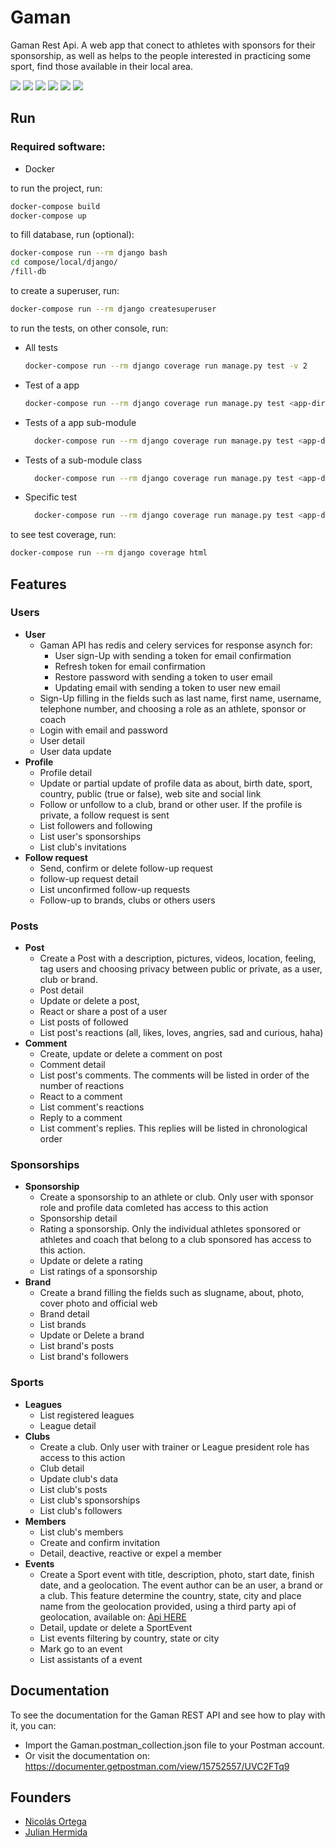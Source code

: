 # Gaman

Gaman Rest Api. A web app that conect to athletes with sponsors
for their sponsorship, as well as helps to the people interested in 
practicing some sport, find those available in their local area.

![](https://img.shields.io/badge/coverage-97%25-0FA505)
![](https://img.shields.io/badge/python-v3.9-blue)
![](https://img.shields.io/badge/django-v4.0.3-blue)
![](https://img.shields.io/badge/djangorestframework-v3.13.1-blue)
![](https://img.shields.io/badge/psycopg2-v2.9.3-blue)
![](https://img.shields.io/badge/celery-v5.2.3-blue)


## Run

### Required software:
- Docker

to run the project, run:
```bash
docker-compose build
docker-compose up
```

to fill database, run (optional):
```bash
docker-compose run --rm django bash
cd compose/local/django/
/fill-db
```

to create a superuser, run:
```bash
docker-compose run --rm django createsuperuser
```

to run the tests, on other console, run:
- All tests
  ```bash
  docker-compose run --rm django coverage run manage.py test -v 2
  ```
- Test of a app
  ```bash
  docker-compose run --rm django coverage run manage.py test <app-dir>.tests -v 2
  ```
- Tests of a app sub-module
  ```bash
    docker-compose run --rm django coverage run manage.py test <app-dir>.tests.<file-name> -v 2
  ```
- Tests of a sub-module class
  ```bash
    docker-compose run --rm django coverage run manage.py test <app-dir>.tests.<file-name>.<Test-class> -v 2
  ```
- Specific test
  ```bash
    docker-compose run --rm django coverage run manage.py test <app-dir>.tests.<file-name>.<Test-class>.<test_method> -v 2
  ```

to see test coverage, run:
```bash
docker-compose run --rm django coverage html
```

## Features
### Users 
  + **User** 
    + Gaman API has redis and celery services for response asynch for:
      + User sign-Up with sending a token for email confirmation
      + Refresh token for email confirmation
      + Restore password with sending a token to user email
      + Updating email with sending a token to user new email
    + Sign-Up filling in the fields such as last name, first name, username, telephone number, and choosing a role as an athlete, sponsor or coach
    + Login with email and password
    + User detail
    + User data update
  + **Profile**
    + Profile detail
    + Update or partial update of profile data as about, birth date, sport, country, public (true or false), web site and social link
    + Follow or unfollow to a club, brand or other user. If the profile is private, a follow request is sent
    + List followers and following
    + List user's sponsorships
    + List club's invitations
  + **Follow request**
    + Send, confirm or delete follow-up request
    + follow-up request detail
    + List unconfirmed follow-up requests
    + Follow-up to brands, clubs or others users
    
### Posts
  + **Post**
    + Create a Post with a description, pictures, videos, location, feeling, tag users and choosing privacy between public or private, as a user, club or brand.
    + Post detail
    + Update or delete a post, 
    + React or share a post of a user
    + List posts of followed
    + List post's reactions (all, likes, loves, angries, sad and curious, haha)
 + **Comment**
    + Create, update or delete a comment on post
    + Comment detail
    + List post's comments. The comments will be listed in order of the number of reactions
    + React to a comment
    + List comment's reactions
    + Reply to a comment
    + List comment's replies. This replies will be listed in chronological order
 
### Sponsorships
  + **Sponsorship**
    + Create a sponsorship to an athlete or club. Only user with sponsor role and profile data comleted has access to this action
    + Sponsorship detail
    + Rating a sponsorship. Only the individual athletes sponsored or athletes and coach that belong to a club sponsored has access to this action.
    + Update or delete a rating
    + List ratings of a sponsorship
  + **Brand**
    + Create a brand filling the fields such as slugname, about, photo, cover photo and official web
    + Brand detail
    + List brands
    + Update or Delete a brand
    + List brand's posts
    + List brand's followers

### Sports
  + **Leagues**
    + List registered leagues
    + League detail
  + **Clubs**
    + Create a club. Only user with trainer or League president role has access to this action
    + Club detail
    + Update club's data
    + List club's posts
    + List club's sponsorships
    + List club's followers
  + **Members**
    + List club's members
    + Create and confirm invitation
    + Detail, deactive, reactive or expel a member
  + **Events**
    + Create a Sport event with title, description, photo, start date, finish date, and a geolocation. The event author can be an user, a brand or a club. This feature determine the country, state, city and place name from the geolocation provided, using a third party api of geolocation, available on: [Api HERE](https://developer.here.com/)
    + Detail, update or delete a SportEvent
    + List events filtering by country, state or city
    + Mark go to an event
    + List assistants of a event


## Documentation
To see the documentation for the Gaman REST API and see how to play with it, you can:
  - Import the Gaman.postman_collection.json file to your Postman account.
  - Or visit the documentation on: https://documenter.getpostman.com/view/15752557/UVC2FTq9

## Founders
- [Nicolás Ortega](https://github.com/bioinnova)
- [Julian Hermida](https://github.com/Julian-Bio0404)
